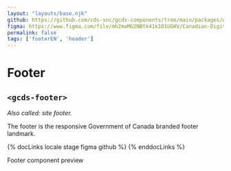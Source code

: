 ```yaml
---
layout: "layouts/base.njk"
github: https://github.com/cds-snc/gcds-components/tree/main/packages/web/src/components/gcds-footer
figma: https://www.figma.com/file/mh2maMG2NBtk41k1O1UGHV/Canadian-Digital-Service%E2%80%A8---GC-Design-System?node-id=3471%3A9834&t=ciEmm7GYyGAY73zZ-0
permalink: false
tags: ['footerEN', 'header']
---
```


<h1 class="mb-0">Footer</h1>
<h2 class="mt-0 mb-400"><code>&lt;gcds-footer&gt;</code></h2>

_Also called: site footer._

The footer is the responsive Government of Canada branded footer landmark.

{% docLinks locale stage figma github %}
{% enddocLinks %}

<div class="my-500 b-sm b-gray">
  <p class="container-full font-semibold px-300 py-200 bb-sm b-gray bg-light">
    Footer component preview
  </p>
  <div class="px-300 py-400">
    <img src="/images/en/components/preview-footer.svg" alt=""/>
  </div>
</div>
